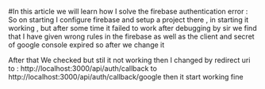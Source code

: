 #In this article we will learn how I solve the firebase authentication error :
So on starting I configure firebase and setup a project there , in starting it working , but after some time it failed to work 
after debugging by sir we  find that I have given wrong rules in the firebase as well as the client and secret of google console expired 
so after we change it 

After that We checked but stil it not working then I changed by redirect uri to : http://localhost:3000/api/auth/callback to http://localhost:3000/api/auth/callback/google
then it start working fine 
